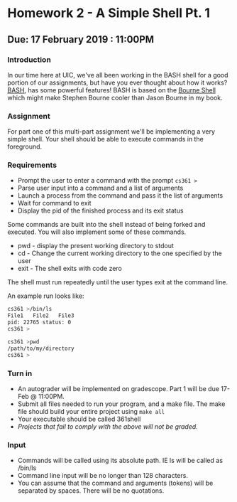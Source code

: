 # Homework 2 - A Simple Shell Pt. 1
## Due: 17 February 2019 : 11:00PM
### Introduction
In our time here at UIC, we've all been working in the BASH shell for a good portion of our assignments, but have you ever thought about how it works? [BASH](https://en.wikipedia.org/wiki/Bash_(Unix_shell)), has some powerful features! BASH is based on the [Bourne Shell](https://en.wikipedia.org/wiki/Bourne_shell) which might make Stephen Bourne cooler than Jason Bourne in my book.

### Assignment
For part one of this multi-part assignment we'll be implementing a very simple shell. Your shell should be able to execute commands in the foreground. 

### Requirements
* Prompt the user to enter a command with the prompt ```cs361 >```
* Parse user input into a command and a list of arguments
* Launch a process from the command and pass it the list of arguments
* Wait for command to exit
* Display the pid of the finished process and its exit status

Some commands are built into the shell instead of being forked and executed. You will also implement some of these commands. 
* pwd - display the present working directory to stdout
* cd - Change the current working directory to the one specified by the user
* exit - The shell exits with code zero

The shell must run repeatedly until the user types exit at the command line. 

An example run looks like:
```Bash
cs361 >/bin/ls
File1   File2   File3
pid: 22765 status: 0
cs361 >
```
```Bash
cs361 >pwd
/path/to/my/directory
cs361 >
```
### Turn in
* An autograder will be implemented on gradescope. Part 1 will be due 17-Feb @ 11:00PM.
* Submit all files needed to run your program, and a make file. The make file should build your entire project using ```make all```
* Your executable should be called 361shell
* _Projects that fail to comply with the above will not be graded._ 

### Input
* Commands will be called using its absolute path. IE ls will be called as /bin/ls
* Command line input will be no longer than 128 characters. 
* You can assume that the command and arguments (tokens) will be separated by spaces. There will be no quotations.
